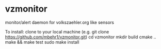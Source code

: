 # vzmonitor
monitor/alert daemon for volkszaehler.org like sensors

To install:
clone to your local machine (e.g. git clone https://github.com/mbehr1/vzmonitor.git)
cd vzmonitor
mkdir build
cmake ..
make && make test
sudo make install
